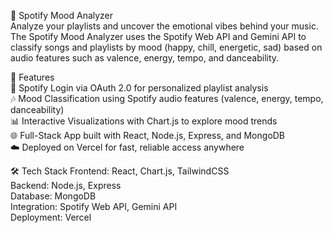 🎵 Spotify Mood Analyzer<br>
Analyze your playlists and uncover the emotional vibes behind your music. The Spotify Mood Analyzer uses the Spotify Web API and Gemini API to classify songs and playlists by mood (happy, chill, energetic, sad) based on audio features such as valence, energy, tempo, and danceability.

🚀 Features<br>
🔐 Spotify Login via OAuth 2.0 for personalized playlist analysis<br>
🎶 Mood Classification using Spotify audio features (valence, energy, tempo, danceability)<br>
📊 Interactive Visualizations with Chart.js to explore mood trends<br>
🌐 Full-Stack App built with React, Node.js, Express, and MongoDB<br>
☁️ Deployed on Vercel for fast, reliable access anywhere

🛠️ Tech Stack
Frontend: React, Chart.js, TailwindCSS<br>
Backend: Node.js, Express<br>
Database: MongoDB<br>
Integration: Spotify Web API, Gemini API<br>
Deployment: Vercel
